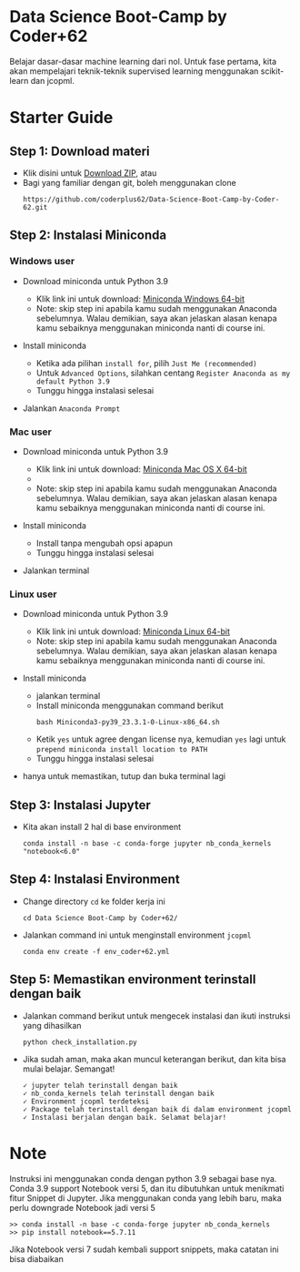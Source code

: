 #  Data Science Boot-Camp by Coder+62
Belajar dasar-dasar machine learning dari nol. Untuk fase pertama, kita akan mempelajari teknik-teknik supervised learning menggunakan scikit-learn dan jcopml.

# Starter Guide
## Step 1: Download materi
- Klik disini untuk [Download ZIP](https://codeload.github.com/WiraDKP/supervised_learning/zip/master), atau
- Bagi yang familiar dengan git, boleh menggunakan clone
    ```
    https://github.com/coderplus62/Data-Science-Boot-Camp-by-Coder-62.git
    ```

## Step 2: Instalasi Miniconda
### **Windows user**
- Download miniconda untuk Python 3.9
    - Klik link ini untuk download: [Miniconda Windows 64-bit](https://repo.anaconda.com/miniconda/Miniconda3-py39_23.3.1-0-Windows-x86_64.exe)
    - Note: skip step ini apabila kamu sudah menggunakan Anaconda sebelumnya. Walau demikian, saya akan jelaskan alasan kenapa kamu sebaiknya menggunakan miniconda nanti di course ini.

- Install miniconda
    - Ketika ada pilihan `install for`, pilih `Just Me (recommended)`
    - Untuk `Advanced Options`, silahkan centang `Register Anaconda as my default Python 3.9`
    - Tunggu hingga instalasi selesai

- Jalankan `Anaconda Prompt`

### **Mac user**
- Download miniconda untuk Python 3.9
    - Klik link ini untuk download: [Miniconda Mac OS X 64-bit](https://repo.anaconda.com/miniconda/Miniconda3-py39_23.3.1-0-MacOSX-x86_64.pkg)
    - 
    - Note: skip step ini apabila kamu sudah menggunakan Anaconda sebelumnya. Walau demikian, saya akan jelaskan alasan kenapa kamu sebaiknya menggunakan miniconda nanti di course ini.

- Install miniconda
    - Install tanpa mengubah opsi apapun
    - Tunggu hingga instalasi selesai

- Jalankan terminal

### **Linux user**
- Download miniconda untuk Python 3.9
    - Klik link ini untuk download: [Miniconda Linux 64-bit](https://repo.anaconda.com/miniconda/Miniconda3-py39_23.3.1-0-Linux-x86_64.sh)
    - Note: skip step ini apabila kamu sudah menggunakan Anaconda sebelumnya. Walau demikian, saya akan jelaskan alasan kenapa kamu sebaiknya menggunakan miniconda nanti di course ini.
    
- Install miniconda
    - jalankan terminal
    - Install miniconda menggunakan command berikut
        ```
        bash Miniconda3-py39_23.3.1-0-Linux-x86_64.sh
        ```
    - Ketik `yes` untuk agree dengan license nya, kemudian `yes` lagi untuk `prepend miniconda install location to PATH`
    - Tunggu hingga instalasi selesai
    
- hanya untuk memastikan, tutup dan buka terminal lagi

## Step 3: Instalasi Jupyter 
- Kita akan install 2 hal di base environment
    ```
    conda install -n base -c conda-forge jupyter nb_conda_kernels "notebook<6.0" 
    ```

## Step 4: Instalasi Environment
- Change directory `cd` ke folder kerja ini
    ```
    cd Data Science Boot-Camp by Coder+62/
    ```
- Jalankan command ini untuk menginstall environment `jcopml`
    ```
    conda env create -f env_coder+62.yml
    ```

## Step 5: Memastikan environment terinstall dengan baik
- Jalankan command berikut untuk mengecek instalasi dan ikuti instruksi yang dihasilkan
    ```
    python check_installation.py
    ```
- Jika sudah aman, maka akan muncul keterangan berikut, dan kita bisa mulai belajar. Semangat!
    ```
    ✓ jupyter telah terinstall dengan baik
    ✓ nb_conda_kernels telah terinstall dengan baik
    ✓ Environment jcopml terdeteksi
    ✓ Package telah terinstall dengan baik di dalam environment jcopml
    ✓ Instalasi berjalan dengan baik. Selamat belajar!
    ```

# Note
Instruksi ini menggunakan conda dengan python 3.9 sebagai base nya. Conda 3.9 support Notebook versi 5, dan itu dibutuhkan untuk menikmati fitur Snippet di Jupyter.
Jika menggunakan conda yang lebih baru, maka perlu downgrade Notebook jadi versi 5
```
>> conda install -n base -c conda-forge jupyter nb_conda_kernels 
>> pip install notebook==5.7.11
```

Jika Notebook versi 7 sudah kembali support snippets, maka catatan ini bisa diabaikan
